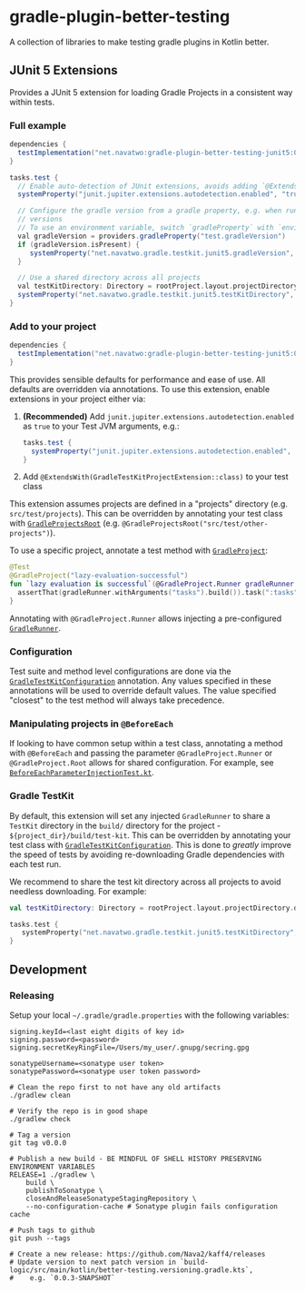 # gradle-plugin-better-testing
A collection of libraries to make testing gradle plugins in Kotlin better.

## JUnit 5 Extensions

Provides a JUnit 5 extension for loading Gradle Projects in a consistent way within tests.


### Full example

```gradle
dependencies {
  testImplementation("net.navatwo:gradle-plugin-better-testing-junit5:0.0.5")
}

tasks.test {
  // Enable auto-detection of JUnit extensions, avoids adding `@ExtendsWith(...)` to every test.
  systemProperty("junit.jupiter.extensions.autodetection.enabled", "true")

  // Configure the gradle version from a gradle property, e.g. when running a test matrix across multiple gradle 
  // versions 
  // To use an environment variable, switch `gradleProperty` with `environmentVariable`.
  val gradleVersion = providers.gradleProperty("test.gradleVersion")
  if (gradleVersion.isPresent) {
     systemProperty("net.navatwo.gradle.testkit.junit5.gradleVersion", gradleVersion.get())
  }

  // Use a shared directory across all projects 
  val testKitDirectory: Directory = rootProject.layout.projectDirectory.dir(".gradle/testKit")
  systemProperty("net.navatwo.gradle.testkit.junit5.testKitDirectory", testKitDirectory.asFile.toString())
}
```

### Add to your project
```gradle
dependencies {
  testImplementation("net.navatwo:gradle-plugin-better-testing-junit5:0.0.5")
}
```

This provides sensible defaults for performance and ease of use. All defaults are overridden via annotations. To use
this extension, enable extensions in your project either via:
1. **(Recommended)** Add `junit.jupiter.extensions.autodetection.enabled` as `true` to your Test JVM arguments, e.g.:
     ```gradle
     tasks.test {
       systemProperty("junit.jupiter.extensions.autodetection.enabled", "true")
     }
     ```
2. Add `@ExtendsWith(GradleTestKitProjectExtension::class)` to your test class

This extension assumes projects are defined in a "projects" directory (e.g. `src/test/projects`). This can be
overridden by annotating your test class with [`GradleProjectsRoot`](gradle-plugin-better-testing-junit5/src/main/kotlin/net/navatwo/gradle/testkit/junit5/GradleProjectsRoot.kt)
(e.g. `@GradleProjectsRoot("src/test/other-projects")`).

To use a specific project, annotate a test method with [`GradleProject`](gradle-plugin-better-testing-junit5/src/main/kotlin/net/navatwo/gradle/testkit/junit5/GradleProject.kt):

```kotlin
@Test
@GradleProject("lazy-evaluation-successful")
fun `lazy evaluation is successful`(@GradleProject.Runner gradleRunner: GradleRunner) {
  assertThat(gradleRunner.withArguments("tasks").build()).task(":tasks").isSuccess()
}
```

Annotating with `@GradleProject.Runner` allows injecting a pre-configured [`GradleRunner`](https://docs.gradle.org/current/javadoc/org/gradle/testkit/runner/GradleRunner.html).

### Configuration

Test suite and method level configurations are done via the
[`GradleTestKitConfiguration`](gradle-plugin-better-testing-junit5/src/main/kotlin/net/navatwo/gradle/testkit/junit5/GradleTestKitConfiguration.kt)
annotation. Any values specified in these annotations will be used to override default values. The value specified 
"closest" to the test method will always take precedence.

### Manipulating projects in `@BeforeEach`

If looking to have common setup within a test class, annotating a method with `@BeforeEach` and passing the parameter
`@GradleProject.Runner` or `@GradleProject.Root` allows for shared configuration. For example, see 
[`BeforeEachParameterInjectionTest.kt`](gradle-plugin-better-testing-junit5/src/test/kotlin/net/navatwo/gradle/testkit/junit5/integration_test/BeforeEachParameterInjectionTest.kt).

### Gradle TestKit 

By default, this extension will set any injected `GradleRunner` to share a `TestKit` directory in the `build/`
directory for the project - `${project_dir}/build/test-kit`. This can be overridden by annotating your test class with
[`GradleTestKitConfiguration`](gradle-plugin-better-testing-junit5/src/main/kotlin/net/navatwo/gradle/testkit/junit5/GradleTestKitConfiguration.kt).
This is done to _greatly_ improve the speed of tests by avoiding re-downloading Gradle
dependencies with each test run.

We recommend to share the test kit directory across all projects to avoid needless downloading. For example:
```kotlin
val testKitDirectory: Directory = rootProject.layout.projectDirectory.dir(".gradle/testKit")

tasks.test {
   systemProperty("net.navatwo.gradle.testkit.junit5.testKitDirectory", testKitDirectory.asFile.toString())
}
```

## Development

### Releasing

Setup your local `~/.gradle/gradle.properties` with the following variables:

```
signing.keyId=<last eight digits of key id>
signing.password=<password>
signing.secretKeyRingFile=/Users/my_user/.gnupg/secring.gpg

sonatypeUsername=<sonatype user token>
sonatypePassword=<sonatype user token password>
```

```shell
# Clean the repo first to not have any old artifacts
./gradlew clean

# Verify the repo is in good shape
./gradlew check

# Tag a version
git tag v0.0.0

# Publish a new build - BE MINDFUL OF SHELL HISTORY PRESERVING ENVIRONMENT VARIABLES
RELEASE=1 ./gradlew \
    build \
    publishToSonatype \
    closeAndReleaseSonatypeStagingRepository \
    --no-configuration-cache # Sonatype plugin fails configuration cache

# Push tags to github
git push --tags

# Create a new release: https://github.com/Nava2/kaff4/releases
# Update version to next patch version in `build-logic/src/main/kotlin/better-testing.versioning.gradle.kts`,
#    e.g. `0.0.3-SNAPSHOT`
```
